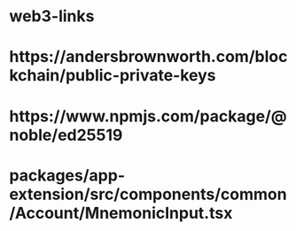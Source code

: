 # web3-links

<h1>https://andersbrownworth.com/blockchain/public-private-keys</h1>
<h1>https://www.npmjs.com/package/@noble/ed25519</h1>
<h1>packages/app-extension/src/components/common/Account/MnemonicInput.tsx</h1>
